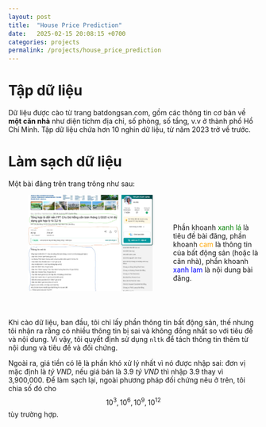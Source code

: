 ```yaml
---
layout: post
title:  "House Price Prediction"
date:   2025-02-15 20:08:15 +0700
categories: projects
permalink: /projects/house_price_prediction
---
```


<script type="text/javascript" async
  src="https://polyfill.io/v3/polyfill.min.js?features=es6"></script>
<script type="text/javascript" async
  id="MathJax-script" src="https://cdn.jsdelivr.net/npm/mathjax@3/es5/tex-mml-chtml.js"></script>


# **Tập dữ liệu**
Dữ liệu được cào từ trang batdongsan.com, gồm các thông tin cơ bản về **một căn nhà** như diện tíchm địa chỉ, số phòng, số tầng, v.v ở thành phồ Hồ Chí Minh. Tập dữ liệu chứa hơn 10 nghin dữ liệu, từ năm 2023 trở về trước.

# **Làm sạch dữ liệu**
Một bài đăng trên trang trông như sau:

<div style="display: flex; align-items: center;">
    <img src="/assets/images/house_price_prediction/estate_post.jpg" alt="Ảnh ví dụ" style="width: 50%; margin-right: 40px; margin-left: 40px; margin-bottom: 40px">
    <p>
        Phần khoanh <span style="color: green;">xanh lá</span> là tiêu đề bài đăng, phần khoanh <span style="color: orange">cam</span> là thông tin của bất động sản (hoặc là căn nhà), phần khoanh <span style="color: blue">xanh lam</span> là nội dung bài đăng.
    </p>
</div>

Khi cào dữ liệu, ban đầu, tôi chỉ lấy phần thông tin bất động sản, thế nhưng tôi nhận ra rằng có nhiều thông tin bị sai và không đồng nhất so với tiêu đề và nội dung. Vì vậy, tôi quyết định sử dụng `nltk` để tách thông tin thêm từ nội dung và tiêu đề và đối chứng. 

Ngoài ra, giá tiền có lẽ là phần khó xử lý nhất vì nó được nhập sai: đơn vị mặc định là _tỷ VND_, nếu giá bán là 3.9 _tỷ VND_ thì nhập 3.9 thay vì 3,900,000. Để làm sạch lại, ngoài phương pháp đối chứng nêu ở trên, tôi chia số đó cho $$10^3, 10^6, 10^9, 10^{12}$$ tùy trường hợp.